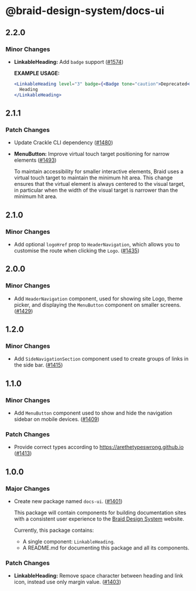 # @braid-design-system/docs-ui

## 2.2.0

### Minor Changes

- **LinkableHeading:** Add `badge` support ([#1574](https://github.com/seek-oss/braid-design-system/pull/1574))

  **EXAMPLE USAGE:**

  ```jsx
  <LinkableHeading level="3" badge={<Badge tone="caution">Deprecated</Badge>}>
    Heading
  </LinkableHeading>
  ```

## 2.1.1

### Patch Changes

- Update Crackle CLI dependency ([#1480](https://github.com/seek-oss/braid-design-system/pull/1480))

- **MenuButton:** Improve virtual touch target positioning for narrow elements ([#1493](https://github.com/seek-oss/braid-design-system/pull/1493))

  To maintain accessibility for smaller interactive elements, Braid uses a virtual touch target to maintain the minimum hit area.
  This change ensures that the virtual element is always centered to the visual target, in particular when the width of the visual target is narrower than the minimum hit area.

## 2.1.0

### Minor Changes

- Add optional `logoHref` prop to `HeaderNavigation`, which allows you to customise the route when clicking the `Logo`. ([#1435](https://github.com/seek-oss/braid-design-system/pull/1435))

## 2.0.0

### Minor Changes

- Add `HeaderNavigation` component, used for showing site Logo, theme picker, and displaying the `MenuButton` component on smaller screens. ([#1429](https://github.com/seek-oss/braid-design-system/pull/1429))

## 1.2.0

### Minor Changes

- Add `SideNavigationSection` component used to create groups of links in the side bar. ([#1415](https://github.com/seek-oss/braid-design-system/pull/1415))

## 1.1.0

### Minor Changes

- Add `MenuButton` component used to show and hide the navigation sidebar on mobile devices. ([#1409](https://github.com/seek-oss/braid-design-system/pull/1409))

### Patch Changes

- Provide correct types according to https://arethetypeswrong.github.io ([#1413](https://github.com/seek-oss/braid-design-system/pull/1413))

## 1.0.0

### Major Changes

- Create new package named `docs-ui`. ([#1401](https://github.com/seek-oss/braid-design-system/pull/1401))

  This package will contain components for building documentation sites with a consistent user experience to the [Braid Design System] website.

  Currently, this package contains:

  - A single component: `LinkableHeading`.
  - A README.md for documenting this package and all its components.

  [Braid Design System]: https://seek-oss.github.io/braid-design-system/

### Patch Changes

- **LinkableHeading:** Remove space character between heading and link icon, instead use only margin value. ([#1403](https://github.com/seek-oss/braid-design-system/pull/1403))
